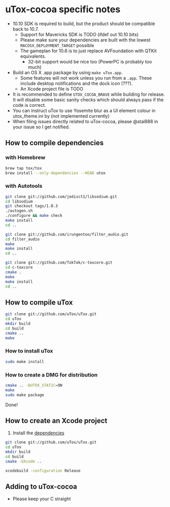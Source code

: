 # uTox-cocoa specific notes

* 10.10 SDK is required to build, but the product should be
  compatible back to 10.7.
  * Support for Mavericks SDK is TODO (ifdef out 10.10 bits)
  * Please make sure your dependencies are built with the lowest
    `MACOSX_DEPLOYMENT_TARGET` possible
  * The gameplan for 10.6 is to just replace AVFoundation with QTKit
    equivalents.
    * 32-bit support would be nice too (PowerPC is probably too much)
* Build an OS X .app package by using `make uTox.app`.
  * Some features will not work unless you run from a `.app`. These
    include desktop notifications and the dock icon (???).
  * An Xcode project file is TODO
* It is recommended to define `UTOX_COCOA_BRAVE` while building for
  release. It will disable some basic sanity checks which should
  always pass if the code is correct.
* You can instruct uTox to use Yosemite blur as a UI element colour
  in utox_theme.ini by (not implemented currently)
* When filing issues directly related to uTox-cocoa, please @stal888 in
  your issue so I get notified.

## How to compile dependencies

### with Homebrew

```bash
brew tap tox/tox
brew install --only-dependencies --HEAD utox
```

### with Autotools

```bash
git clone git://github.com/jedisct1/libsodium.git
cd libsodium
git checkout tags/1.0.3
./autogen.sh
./configure && make check
make install
cd ..

git clone git://github.com/irungentoo/filter_audio.git
cd filter_audio
make
make install
cd ..

git clone git://github.com/TokTok/c-toxcore.git
cd c-toxcore
cmake .
make
make install
cd ..
```

## How to compile uTox

```bash
git clone git://github.com/uTox/uTox.git
cd uTox
mkdir build
cd build
cmake ..
make
```

### How to install uTox

```bash
sudo make install
```

### How to create a DMG for distribution

```bash
cmake .. -DUTOX_STATIC=ON
make
sudo make package
```

Done!

## How to create an Xcode project

1. Install the [dependencies](#how-to-compile-dependencies)

```bash
git clone git://github.com/uTox/uTox.git
cd uTox
mkdir build
cd build
cmake -GXcode ..

xcodebuild -configuration Release
```

## Adding to uTox-cocoa

* Please keep your C straight
